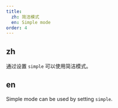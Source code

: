 ```yaml
---
title:
  zh: 简洁模式
  en: Simple mode
order: 4
---
```


## zh

通过设置 `simple` 可以使用简洁模式。

## en

Simple mode can be used by setting `simple`.
